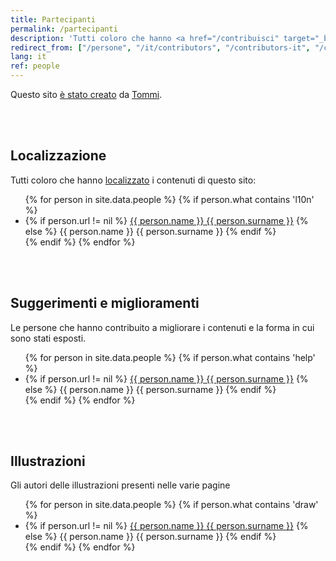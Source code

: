 ```yaml
---
title: Partecipanti
permalink: /partecipanti
description: 'Tutti coloro che hanno <a href="/contribuisci" target="_blank" title="Contribuisci">contribuito</a> a questo sito'
redirect_from: ["/persone", "/it/contributors", "/contributors-it", "/contributori"]
lang: it
ref: people
---
```

Questo sito [è stato creato](/info "Informazioni su quitsocialmedia.club") da [Tommi](https://tommi.space "Tommi's personal website").

<br>
<br>

## Localizzazione

Tutti coloro che hanno [localizzato](/l10n "Localization") i contenuti di questo sito:

<ul>
	{% for person in site.data.people %}
		{% if person.what contains 'l10n' %}
			<li>
				{% if person.url != nil %}
					<a href="{{ person.url }}" rel="noopener noreferrer" target="_blank" title="{{ person.description }}">{{ person.name }} {{ person.surname }}</a>
				{% else %}
					{{ person.name }} {{ person.surname }}
				{% endif %}
			</li>
		{% endif %}
	{% endfor %}
</ul>

<br>
<br>

## Suggerimenti e miglioramenti

Le persone che hanno contribuito a migliorare i contenuti e la forma in cui sono stati esposti.

<ul>
	{% for person in site.data.people %}
		{% if person.what contains 'help' %}
			<li>
				{% if person.url != nil %}
					<a href="{{ person.url }}" rel="noopener noreferrer" target="_blank" title="{{ person.description }}">{{ person.name }} {{ person.surname }}</a>
				{% else %}
					{{ person.name }} {{ person.surname }}
				{% endif %}
			</li>
		{% endif %}
	{% endfor %}
</ul>

<br>
<br>

## Illustrazioni

Gli autori delle illustrazioni presenti nelle varie pagine

<ul>
	{% for person in site.data.people %}
		{% if person.what contains 'draw' %}
			<li>
				{% if person.url != nil %}
					<a href="{{ person.url }}" rel="noopener noreferrer" target="_blank" title="{{ person.description }}">{{ person.name }} {{ person.surname }}</a>
				{% else %}
					{{ person.name }} {{ person.surname }}
				{% endif %}
			</li>
		{% endif %}
	{% endfor %}
</ul>
